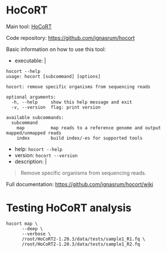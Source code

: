 # HoCoRT

Main tool: [HoCoRT](https://github.com/ignasrum/hocort)
  
Code repository: https://github.com/ignasrum/hocort

Basic information on how to use this tool:
- executable: |
```
hocort --help
usage: hocort [subcommand] [options]

hocort: remove specific organisms from sequencing reads

optional arguments:
  -h, --help     show this help message and exit
  -v, --version  flag: print version

available subcommands:
  subcommand
    map          map reads to a reference genome and output mapped/unmapped reads
    index        build index/-es for supported tools
```

- help: `hocort --help`
- version: `hocort --version`
- description: | 
> Remove specific organisms from sequencing reads. 

  
Full documentation: https://github.com/ignasrum/hocort/wiki


# Testing HoCoRT analysis
```
hocort map \
      --deep \
      --verbose \
      /root/HoCoRT2-1.20.3/data/tests/sample1_R1.fq \
      /root/HoCoRT2-1.20.3/data/tests/sample1_R2.fq
```